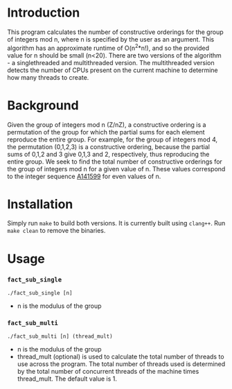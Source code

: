 # Introduction

This program calculates the number of constructive orderings for the group of integers mod n, where n is specified by the user as an argument. This algorithm has an approximate runtime of O(n<sup>2</sup>\*n!), and so the provided value for n should be small (n<20). There are two versions of the algorithm - a singlethreaded and multithreaded version. The multithreaded version detects the number of CPUs present on the current machine to determine how many threads to create. 

# Background
Given the group of integers mod n (Z/nZ), a constructive ordering is a permutation of the group for which the partial sums for each element reproduce the entire group. For example, for the group of integers mod 4, the permutation (0,1,2,3) is a constructive ordering, because the partial sums of 0,1,2 and 3 give 0,1,3 and 2, respectively, thus reproducing the entire group. We seek to find the total number of constructive orderings for the group of integers mod n for a given value of n. These values correspond to the integer sequence [A141599](https://oeis.org/A141599) for even values of n. 

# Installation
Simply run `make` to build both versions. It is currently built using `clang++`. Run `make clean` to remove the binaries.
# Usage

### `fact_sub_single`

`./fact_sub_single [n]`
* n is the modulus of the group

### `fact_sub_multi`

`./fact_sub_multi [n] (thread_mult)`
* n is the modulus of the group
* thread_mult (optional) is used to calculate the total number of threads to use across the program. The total number of threads used is determined by the total number of concurrent threads of the machine times thread_mult. The default value is 1. 
